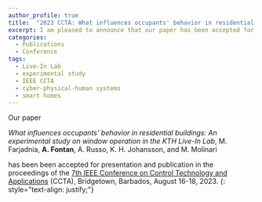 ```yaml
---
author_profile: true
title:  "2023 CCTA: What influences occupants' behavior in residential buildings"
excerpt: I am pleased to announce that our paper has been accepted for presentation at the 2023 IEEE CCTA..
categories:
  - Publications
  - Conference
tags:
  - Live-In Lab
  - experimental study
  - IEEE CCTA
  - cyber-physical-human systems
  - smart homes
---
```


Our paper

*What influences occupants' behavior in residential buildings: An experimental study on window operation in the KTH Live-In Lab*, 
M. Farjadnia, **A. Fontan**, A. Russo, K. H. Johansson, and M. Molinari

has been been accepted for presentation and publication in the proceedings of the [7th IEEE Conference on Control Technology and Applications](https://ieeeccta.org/) (CCTA), Bridgetown, Barbados, August 16-18, 2023.
{: style="text-align: justify;"}
